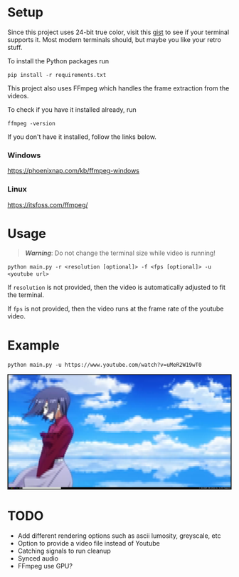 # Setup
Since this project uses 24-bit true color, visit this [gist](https://gist.github.com/kurahaupo/6ce0eaefe5e730841f03cb82b061daa2) to see if your terminal supports it. Most modern terminals should, but maybe you like your retro stuff.


To install the Python packages run
```
pip install -r requirements.txt
```

This project also uses FFmpeg which handles the frame extraction from the videos.

To check if you have it installed already, run
```
ffmpeg -version
```

If you don't have it installed, follow the links below.

### Windows
https://phoenixnap.com/kb/ffmpeg-windows

### Linux
https://itsfoss.com/ffmpeg/


# Usage
> **_Warning_**: Do not change the terminal size while video is running!
```
python main.py -r <resolution [optional]> -f <fps [optional]> -u <youtube url>
```
If `resolution` is not provided, then the video is automatically adjusted to fit the terminal.

If `fps` is not provided, then the video runs at the frame rate of the youtube video.

# Example

```
python main.py -u https://www.youtube.com/watch?v=uMeR2W19wT0
```

![example](./img/example.png)

# TODO

- Add different rendering options such as ascii lumosity, greyscale, etc
- Option to provide a video file instead of Youtube
- Catching signals to run cleanup
- Synced audio
- FFmpeg use GPU?
